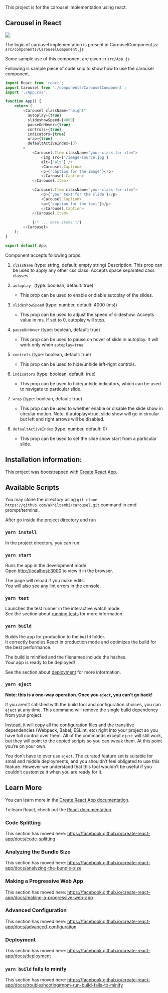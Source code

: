 This project is for the carousel implementation using react.

## Carousel in React

![](recording.gif)

The logic of carousel implementation is present in CarouselComponent.js:
``src/components/CarouselComponent.js``

Some sample use of this component are given in 
``src/App.js``

Following is sample piece of code snip to show how to use the carousel component.
```javascript
import React from 'react';
import Carousel from './components/CarouselComponent';
import './App.css';

function App() {
    return (
        <Carousel className="height"
          autoplay={true}
          slideshowSpeed={4000}
          pauseOnHover={true}
          controls={true}
          indicators={true}
          wrap={true}
          defaultActiveIndex={3}
        >
            <Carousel.Item className="your-class-for-item">
                <img src={'/image-source.jpg'}
                alt={'alt'} />
                <Carousel.Caption>
                <p>{'caption for the image'}</p>
                </Carousel.Caption>
            </Carousel.Item>

            <Carousel.Item className="your-class-for-item">
                <p>{'your text for the slide'}</p>
                <Carousel.Caption>
                <p>{'caption for the text'}</p>
                </Carousel.Caption>
            </Carousel.Item>
            
            {/* ... more items */}
        </Carousel>
    );
}

export default App;
```

Component accepts following props:
1) ``className`` (type: string, default: empty string) 
Description: This prop can be used to apply any other css class. Accepts space separated cass classes.

2) ``autoplay `` (type: boolean, default: true)
    - This prop can be used to enable or diable autoplay of the slides.

3) ``slideshowSpeed`` (type: number, default: 4000 (ms))
    - This prop can be used to adjust the speed of slideshow. Accepts value in ms. If set to 0, autoplay will stop.

4) ``pauseOnHover`` (type: boolean, default: true)
    - This prop can be used to pause on hover of slide in autoplay. It will work only when ``autoplay=true``

5) ``controls`` (type: boolean, default: true)  
    - This prop can be used to hide/unhide left-right controls.

6) ``indicators`` (type: boolean, default: true)  
    - This prop can be used to hide/unhide indicators, which can be used to navigate to particular slide.

7) ``wrap`` (type: boolean, default: true)
    - This prop can be used to whether enable or disable the slide show in circular motion. Note, if autoplay=true, slide show will go in circular but left and right arrows will be disabled.

8) ``defaultActiveIndex`` (type: number, default: 0)
    - This prop can be used to set the slide show start from a particular slide.


## Installation information:

This project was bootstrapped with [Create React App](https://github.com/facebook/create-react-app).

## Available Scripts

You may clone the directory using ``git clone https://github.com/akhiltambi/carousel.git`` command in cmd prompt/terminal. 

After go inside the project directory and run

### `yarn install`

In the project directory, you can run:

### `yarn start`

Runs the app in the development mode.<br />
Open [http://localhost:3000](http://localhost:3000) to view it in the browser.

The page will reload if you make edits.<br />
You will also see any lint errors in the console.

### `yarn test`

Launches the test runner in the interactive watch mode.<br />
See the section about [running tests](https://facebook.github.io/create-react-app/docs/running-tests) for more information.

### `yarn build`

Builds the app for production to the `build` folder.<br />
It correctly bundles React in production mode and optimizes the build for the best performance.

The build is minified and the filenames include the hashes.<br />
Your app is ready to be deployed!

See the section about [deployment](https://facebook.github.io/create-react-app/docs/deployment) for more information.

### `yarn eject`

**Note: this is a one-way operation. Once you `eject`, you can’t go back!**

If you aren’t satisfied with the build tool and configuration choices, you can `eject` at any time. This command will remove the single build dependency from your project.

Instead, it will copy all the configuration files and the transitive dependencies (Webpack, Babel, ESLint, etc) right into your project so you have full control over them. All of the commands except `eject` will still work, but they will point to the copied scripts so you can tweak them. At this point you’re on your own.

You don’t have to ever use `eject`. The curated feature set is suitable for small and middle deployments, and you shouldn’t feel obligated to use this feature. However we understand that this tool wouldn’t be useful if you couldn’t customize it when you are ready for it.

## Learn More

You can learn more in the [Create React App documentation](https://facebook.github.io/create-react-app/docs/getting-started).

To learn React, check out the [React documentation](https://reactjs.org/).

### Code Splitting

This section has moved here: https://facebook.github.io/create-react-app/docs/code-splitting

### Analyzing the Bundle Size

This section has moved here: https://facebook.github.io/create-react-app/docs/analyzing-the-bundle-size

### Making a Progressive Web App

This section has moved here: https://facebook.github.io/create-react-app/docs/making-a-progressive-web-app

### Advanced Configuration

This section has moved here: https://facebook.github.io/create-react-app/docs/advanced-configuration

### Deployment

This section has moved here: https://facebook.github.io/create-react-app/docs/deployment

### `yarn build` fails to minify

This section has moved here: https://facebook.github.io/create-react-app/docs/troubleshooting#npm-run-build-fails-to-minify
